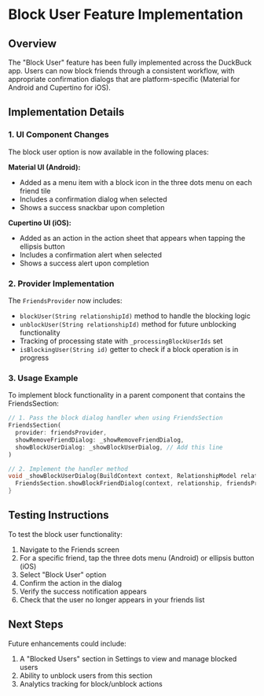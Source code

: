 # Block User Feature Implementation

## Overview
The "Block User" feature has been fully implemented across the DuckBuck app. Users can now block friends through a consistent workflow, with appropriate confirmation dialogs that are platform-specific (Material for Android and Cupertino for iOS).

## Implementation Details

### 1. UI Component Changes
The block user option is now available in the following places:

**Material UI (Android):**
- Added as a menu item with a block icon in the three dots menu on each friend tile
- Includes a confirmation dialog when selected
- Shows a success snackbar upon completion

**Cupertino UI (iOS):**
- Added as an action in the action sheet that appears when tapping the ellipsis button
- Includes a confirmation alert when selected
- Shows a success alert upon completion

### 2. Provider Implementation
The `FriendsProvider` now includes:
- `blockUser(String relationshipId)` method to handle the blocking logic
- `unblockUser(String relationshipId)` method for future unblocking functionality
- Tracking of processing state with `_processingBlockUserIds` set
- `isBlockingUser(String id)` getter to check if a block operation is in progress

### 3. Usage Example
To implement block functionality in a parent component that contains the FriendsSection:

```dart
// 1. Pass the block dialog handler when using FriendsSection
FriendsSection(
  provider: friendsProvider,
  showRemoveFriendDialog: _showRemoveFriendDialog,
  showBlockUserDialog: _showBlockUserDialog, // Add this line
)

// 2. Implement the handler method
void _showBlockUserDialog(BuildContext context, RelationshipModel relationship) {
  FriendsSection.showBlockFriendDialog(context, relationship, friendsProvider);
}
```

## Testing Instructions

To test the block user functionality:
1. Navigate to the Friends screen
2. For a specific friend, tap the three dots menu (Android) or ellipsis button (iOS)
3. Select "Block User" option
4. Confirm the action in the dialog
5. Verify the success notification appears
6. Check that the user no longer appears in your friends list

## Next Steps

Future enhancements could include:
1. A "Blocked Users" section in Settings to view and manage blocked users
2. Ability to unblock users from this section
3. Analytics tracking for block/unblock actions

